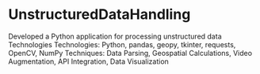 # UnstructuredDataHandling
Developed a Python application for processing unstructured data Technologies
Technologies: Python, pandas, geopy, tkinter, requests, OpenCV, NumPy 
Techniques: Data Parsing, Geospatial Calculations, Video Augmentation, API Integration, Data Visualization
